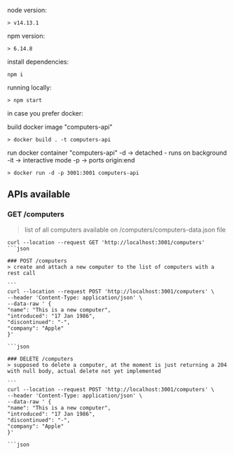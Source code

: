 node version:

```
> v14.13.1
```

npm version:

```
> 6.14.8

```

install dependencies:

```
npm i
```

running locally:

```
> npm start
```

in case you prefer docker:

build docker image "computers-api"

```
> docker build . -t computers-api
```

run docker container "computers-api"
-d -> detached - runs on background
-it -> interactive mode
-p -> ports origin:end

```
> docker run -d -p 3001:3001 computers-api
```

## APIs available

### GET /computers

> list of all computers available on /computers/computers-data.json file

````
curl --location --request GET 'http://localhost:3001/computers'
```json

### POST /computers
> create and attach a new computer to the list of computers with a rest call

```
curl --location --request POST 'http://localhost:3001/computers' \
--header 'Content-Type: application/json' \
--data-raw ' {
"name": "This is a new computer",
"introduced": "17 Jan 1986",
"discontinued": "-",
"company": "Apple"
}'

```json

### DELETE /computers
> supposed to delete a computer, at the moment is just returning a 204 with null body, actual delete not yet implemented

```
curl --location --request POST 'http://localhost:3001/computers' \
--header 'Content-Type: application/json' \
--data-raw ' {
"name": "This is a new computer",
"introduced": "17 Jan 1986",
"discontinued": "-",
"company": "Apple"
}'

```json
````
